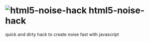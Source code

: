 ![html5-noise-hack](https://github.com/victusfate/html5-noise-hack/raw/master/images/html-noise-hack.jpg)
html5-noise-hack
===

quick and dirty hack to create noise fast with javascript
